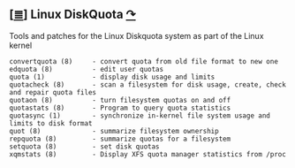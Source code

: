 <!--
File          : linux_diskquota.md

Created       : Sun 13 Dec 2015 20:46:43
Last Modified : Sun 13 Dec 2015 21:00:31
Maintainer    : sharlatan
-->

[[≣](../README.md#Index "Index")]
Linux DiskQuota [↷](http://sourceforge.net/projects/linuxquota/)
---------------
Tools and patches for the Linux Diskquota system as part of the Linux kernel

    convertquota (8)     - convert quota from old file format to new one
    edquota (8)          - edit user quotas
    quota (1)            - display disk usage and limits
    quotacheck (8)       - scan a filesystem for disk usage, create, check and repair quota files
    quotaon (8)          - turn filesystem quotas on and off
    quotastats (8)       - Program to query quota statistics
    quotasync (1)        - synchronize in-kernel file system usage and limits to disk format
    quot (8)             - summarize filesystem ownership
    repquota (8)         - summarize quotas for a filesystem
    setquota (8)         - set disk quotas
    xqmstats (8)         - Display XFS quota manager statistics from /proc
